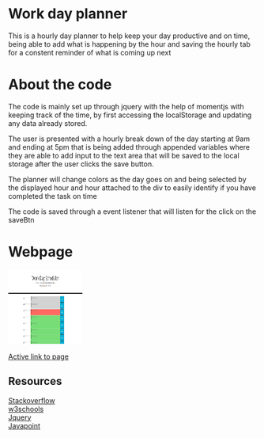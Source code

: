 # Work day planner
<p>This is a hourly day planner to help keep your day productive and on time, being able to add what is happening by the hour and saving the hourly tab for a constent reminder of what is coming up next</p>

# About the code 
<p>The code is mainly set up through jquery with the help of momentjs with keeping track of the time, by first accessing the localStorage and updating any data already stored.</p>
<p>The user is presented with a hourly break down of the day starting at 9am and ending at 5pm that is being added through appended variables where they are able to add input to the text area that will be saved to the local storage after the user clicks the save button.</p>
<p>The planner will change colors as the day goes on and being selected by the displayed hour and hour attached to the div to easily identify if you have completed the task on time</p>
<p>The code is saved through a event listener that will listen for the click on the saveBtn
</p>

# Webpage

<img src="Image\screen.PNG" height=150px width=150px>

[Active link to page](https://brycebann.github.io/productive-tracker/)


## Resources
[Stackoverflow](https://stackoverflow.com/)<br>
[w3schools](https://www.w3schools.com/)<br>
[Jquery](https://jquery.com/)<br>
[Javapoint](https://www.javatpoint.com/)<br>
